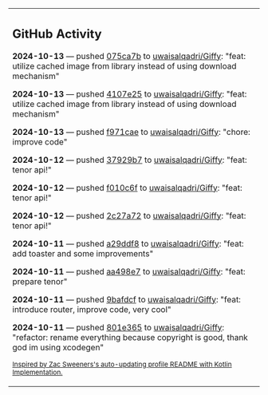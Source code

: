 <table><tr><td valign="top" width="100%">    

## GitHub Activity

**2024-10-13** — pushed [075ca7b](https://github.com/uwaisalqadri/Giffy/commits/075ca7b46b02e9c6cc70cf1c1d91b53e6f95e141) to [uwaisalqadri/Giffy](https://github.com/uwaisalqadri/Giffy): "feat: utilize cached image from library instead of using download mechanism"

**2024-10-13** — pushed [4107e25](https://github.com/uwaisalqadri/Giffy/commits/4107e25242c12ae67e1728392e2a3d1382aa2a15) to [uwaisalqadri/Giffy](https://github.com/uwaisalqadri/Giffy): "feat: utilize cached image from library instead of using download mechanism"

**2024-10-13** — pushed [f971cae](https://github.com/uwaisalqadri/Giffy/commits/f971caeb4cf92890c06177f61270c17b7d32ecd8) to [uwaisalqadri/Giffy](https://github.com/uwaisalqadri/Giffy): "chore: improve code"

**2024-10-12** — pushed [37929b7](https://github.com/uwaisalqadri/Giffy/commits/37929b772048688078ecd385fb85687a7c56acdd) to [uwaisalqadri/Giffy](https://github.com/uwaisalqadri/Giffy): "feat: tenor api!"

**2024-10-12** — pushed [f010c6f](https://github.com/uwaisalqadri/Giffy/commits/f010c6f60747746430f13217b97dcddd2e416540) to [uwaisalqadri/Giffy](https://github.com/uwaisalqadri/Giffy): "feat: tenor api!"

**2024-10-12** — pushed [2c27a72](https://github.com/uwaisalqadri/Giffy/commits/2c27a7265253f7939db75db3c9697ccb292f713b) to [uwaisalqadri/Giffy](https://github.com/uwaisalqadri/Giffy): "feat: tenor api!"

**2024-10-11** — pushed [a29ddf8](https://github.com/uwaisalqadri/Giffy/commits/a29ddf881b3e0e089f05315c86f4b9376ec49717) to [uwaisalqadri/Giffy](https://github.com/uwaisalqadri/Giffy): "feat: add toaster and some improvements"

**2024-10-11** — pushed [aa498e7](https://github.com/uwaisalqadri/Giffy/commits/aa498e753eb3a2d2729e14f19eb2ca57efdea463) to [uwaisalqadri/Giffy](https://github.com/uwaisalqadri/Giffy): "feat: prepare tenor"

**2024-10-11** — pushed [9bafdcf](https://github.com/uwaisalqadri/Giffy/commits/9bafdcfa2d2e16a1a7a8ba0a5714f707576c3098) to [uwaisalqadri/Giffy](https://github.com/uwaisalqadri/Giffy): "feat: introduce router, improve code, very cool"

**2024-10-11** — pushed [801e365](https://github.com/uwaisalqadri/Giffy/commits/801e365808c6bed584dfbdc279235b717f2a7fec) to [uwaisalqadri/Giffy](https://github.com/uwaisalqadri/Giffy): "refactor: rename everything because copyright is good, thank god im using xcodegen"
                
<sub><a href="https://github.com/ZacSweers/ZacSweers/">Inspired by Zac Sweeners's auto-updating profile README with Kotlin Implementation.</a></sub>
        